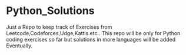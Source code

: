 # Python_Solutions
Just a Repo to keep track of Exercises from Leetcode,Codeforces,Udge,Kattis etc.. 
This repo will be only for Python coding exercises so far but solutions in more languages will be added Eventually.

